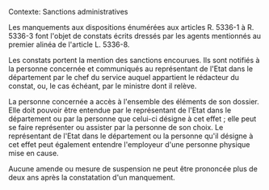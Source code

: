 Contexte: Sanctions administratives

Les manquements aux dispositions énumérées aux articles R. 5336-1 à R. 5336-3 font l'objet de constats écrits dressés par les agents mentionnés au premier alinéa de l'article L. 5336-8.

Les constats portent la mention des sanctions encourues. Ils sont notifiés à la personne concernée et communiqués au représentant de l'Etat dans le département par le chef du service auquel appartient le rédacteur du constat, ou, le cas échéant, par le ministre dont il relève.

La personne concernée a accès à l'ensemble des éléments de son dossier. Elle doit pouvoir être entendue par le représentant de l'Etat dans le département ou par la personne que celui-ci désigne à cet effet ; elle peut se faire représenter ou assister par la personne de son choix. Le représentant de l'Etat dans le département ou la personne qu'il désigne à cet effet peut également entendre l'employeur d'une personne physique mise en cause.

Aucune amende ou mesure de suspension ne peut être prononcée plus de deux ans après la constatation d'un manquement.